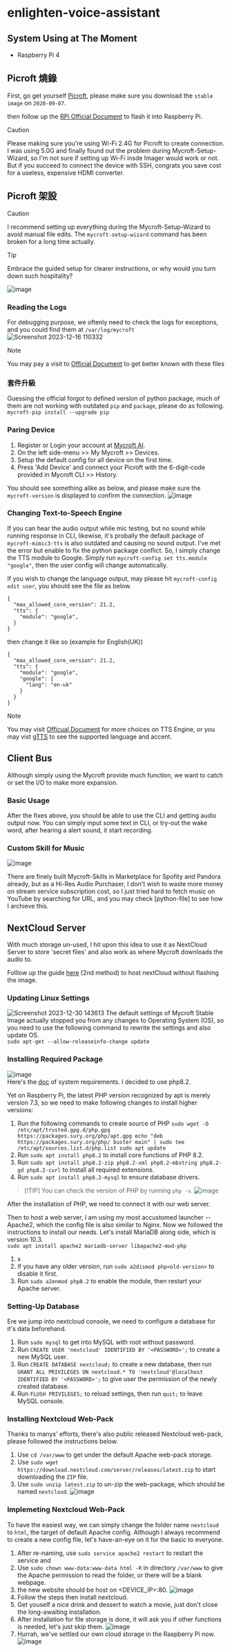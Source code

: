 # enlighten-voice-assistant

## System Using at The Moment
 + Raspberry Pi 4


## Picroft 燒錄
First, go get yourself [Picroft](https://github.com/MycroftAI/enclosure-picroft), please make sure you download the `stable image` on `2020-09-07`.

then follow up the [RPi Official Document](https://github.com/MycroftAI/enclosure-picroft) to flash it into Raspberry Pi. 

> [!CAUTION]
> Please making sure you're using Wi-Fi 2.4G for Picroft to create connection. I was using 5.0G and finally found out the problem during Mycroft-Setup-Wizard, so I'm not sure if setting up Wi-Fi insde Imager would work or not. But if you succeed to connect the device with SSH, congrats you save cost for a useless, expensive HDMI converter.  

## Picroft 架設
> [!CAUTION]
> I recommend setting up everything during the Mycroft-Setup-Wizard to avoid manual file edits. The `mycroft-setup-wizard` command has been broken for a long time actually.

> [!TIP]
> Embrace the guided setup for clearer instructions, or why would you turn down such hospitality?

![image](https://github.com/CavalryHill/enlighten-mycroft-va/assets/92420621/1048bb9a-33a4-463e-b048-9ae43067513d)

### Reading the Logs
For debugging purpose, we oftenly need to check the logs for exceptions, and you could find them at `/var/log/mycroft`  
![Screenshot 2023-12-16 110332](https://github.com/CavalryHill/enlighten-mycroft-va/assets/92420621/c4464a29-6750-4739-86d5-0c1a4c948851)

> [!NOTE]  
> You may pay a visit to [Official Document](https://mycroft-ai.gitbook.io/docs/using-mycroft-ai/troubleshooting/log-files) to get better known with these files  

### 套件升級
Guessing the official forgot to defined version of python package, much of them are not working with outdated `pip` and `package`, please do as following. 
`mycroft-pip install --upgrade pip`

### Paring Device
1. Register or Login your account at [Mycroft AI](https://home.mycroft.ai/). 
2. On the left side-menu >> My Mycroft >> Devices. 
3. Setup the default config for all device on the first time.
4. Press 'Add Device' and connect your Picroft with the 6-digit-code provided in Mycroft CLI >> History.

You should see something alike as below, and please make sure the `mycroft-version` is displayed to confirm the connection. 
![image](https://github.com/CavalryHill/enlighten-mycroft-va/assets/92420621/a0b9e2ce-69af-42db-aeff-4432821f1e6e)

### Changing Text-to-Speech Engine
If you can hear the audio output while mic testing, but no sound while running response in CLI, likewise, it's probally the default package of `mycroft-mimic3-tts` is also outdated and causing no sound output. I've met the error but enable to fix the python package conflict. So, I simply change the TTS module to Google. 
Simply run `mycroft-config set tts.module "google"`, then the user config will change automatically. 

If you wish to change the language output, may please hit `mycroft-config edit user`, you should see the file as below. 
```
{
  "max_allowed_core_version": 21.2,
  "tts": {
    "module": "google",
  }
}
```
then change it like so (example for English(UK))
```
{
  "max_allowed_core_version": 21.2,
  "tts": {
    "module": "google",
    "google": {
      "lang": "en-uk"
    }
  }
}
```

> [!NOTE]
> You may visit [Officual Document](https://mycroft-ai.gitbook.io/docs/using-mycroft-ai/customizations/tts-engine) for more choices on TTS Engine, or you may vist [gTTS](https://gtts.readthedocs.io/en/latest/module.html#languages-gtts-lang) to see the supported language and accent.

## Client Bus
Although simply using the Mycroft provide much function, we want to catch or set the I/O to make more expansion. 

### Basic Usage
After the fixes above, you should be able to use the CLI and getting audio output now. You can simply input some text in CLI, or try-out the wake word, after hearing a alert sound, it start recording. 

### Custom Skill for Music
![image](https://github.com/CavalryHill/enlighten-mycroft-va/assets/92420621/ccaf3d6d-f183-4e55-9f0a-64dcaf916dc4)

There are finely built Mycroft-Skills in Marketplace for Spofity and Pandora already, but as a Hi-Res Audio Purchaser, I don't wish to waste more money on stream service subscription cost, so I just tried hard to fetch music on YouTube by searching for URL, and you may check [python-file] to see how I archieve this. 

## NextCloud Server
With much storage un-used, I hit upon this idea to use it as NextCloud Server to store 'secret files' and also work as where Mycroft downloads the audio to. 

Folllow up the guide [here](https://raspberrytips.com/install-nextcloud-raspberry-pi/) (2nd method) to host nextCloud without flashing the image. 

### Updating Linux Settings
![Screenshot 2023-12-30 143613](https://github.com/CavalryHill/enlighten-mycroft-va/assets/92420621/0201e185-08a3-4c01-a9bb-c344e0d9876e)
The default settings of Mycroft Stable Image actually stopped you from any changes to Operating System (OS), so you need to use the following command to rewrite the settings and also update OS.  
`sudo apt-get --allow-releaseinfo-change update`  

### Installing Required Package
![image](https://github.com/CavalryHill/enlighten-mycroft-va/assets/92420621/45849a83-7250-46c3-b700-5296c3e502bb)  
Here's the [doc](https://docs.nextcloud.com/server/latest/admin_manual/installation/system_requirements.html) of system requirements. I decided to use php8.2.  

Yet on Raspberry Pi, the latest PHP version recognized by apt is merely version 7.3, so we need to make following changes to install higher versions: 
1. Run the following commands to create source of PHP  ```sudo wget -O /etc/apt/trusted.gpg.d/php.gpg https://packages.sury.org/php/apt.gpg
echo "deb https://packages.sury.org/php/ buster main" | sudo tee /etc/apt/sources.list.d/php.list
sudo apt update```
2. Run `sudo apt install php8.2` to install core functions of PHP 8.2.
3. Run `sudo apt install php8.2-zip php8.2-xml php8.2-mbstring php8.2-gd php8.2-curl` to install all required extensions.
4. Run `sudo apt install php8.2-mysql` to ensure database drivers. 

> [!TIP] You can check the version of PHP by running `php -v`.
![image](https://github.com/CavalryHill/enlighten-mycroft-va/assets/92420621/76b7e7bd-10fb-4ac7-8f7a-e266c1393a9d)  

After the installation of PHP, we need to connect it with our web server. 

Then to host a web server, I am using my most accustomed launcher -- Apache2, which the config file is also similar to Nginx. Now we followed the instructions to install our needs.  Let's install MariaDB along side, which is version 10.3.  
`sudo apt install apache2 mariadb-server libapache2-mod-php`  

1. x
2. If you have any older version, run `sudo a2dismod php<old-version>` to disable it first. 
3. Run `sudo a2enmod php8.2` to enable the module, then restart your Apache server. 

### Setting-Up Database
Ere we jump into nextcloud console, we need to configure a database for it's data beforehand. 
1. Run `sudo mysql` to get into MySQL with root without password.
2. Run `CREATE USER 'nextcloud' IDENTIFIED BY '<PASSWORD>';` to create a new MySQL user.
3. Run `CREATE DATABASE nextcloud;` to create a new database, then run `GRANT ALL PRIVILEGES ON nextcloud.* TO 'nextcloud'@localhost IDENTIFIED BY '<PASSWORD>';` to give user the permission of the newly created database.
4. Run `FLUSH PRIVILEGES;` to reload settings, then run `quit;` to leave MySQL console. 

### Installing Nextcloud Web-Pack
Thanks to manys' efforts, there's also public released Nextcloud web-pack, please followed the instructions below. 
1. Use `cd /var/www` to get under the default Apache web-pack storage.
2. Use `sudo wget https://download.nextcloud.com/server/releases/latest.zip` to start downloading the `ZIP` file.
3. Use `sudo unzip latest.zip` to un-zip the web-package, which should be named `nextcloud`. 
![image](https://github.com/CavalryHill/enlighten-mycroft-va/assets/92420621/89d32b70-aac7-4465-8b32-47334a721f66)

### Implemeting Nextcloud Web-Pack
To have the easiest way, we can simply change the folder name `nextcloud` to `html`, the target of default Apache config. Although I always recommend to create a new config file, let's have-an-eye on it for the basic to everyone. 

1. After re-naming, use `sudo service apache2 restart` to restart the service and  
2. Use `sudo chown www-data:www-data html -R` in directory `/var/www` to give the Apache permission to read the folder, or there will be a blank webpage.  
3. the new website should be host on <DEVICE_IP>:80.  ![image](https://github.com/CavalryHill/enlighten-mycroft-va/assets/92420621/d13c259b-9474-4ba0-aca1-b9eb98dfe72f)
4. Follow the steps then install nextcloud.
5. Get youself a nice drink and dessert to watch a movie, just don't close the long-awaiting installation.
6. After installation for file storage is done, it will ask you if other functions is needed, let's just skip them.  ![image](https://github.com/CavalryHill/enlighten-mycroft-va/assets/92420621/4c64c971-86bb-4ffa-8910-02481425b809)
7. Hurrah, we've settled our own cloud storage in the Raspberry Pi now.  ![image](https://github.com/CavalryHill/enlighten-mycroft-va/assets/92420621/df6b0aef-3087-4072-8a40-56c226c24007)




